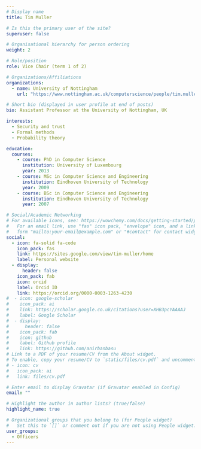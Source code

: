 ```yaml
---
# Display name
title: Tim Muller

# Is this the primary user of the site?
superuser: false

# Organisational hierarchy for person ordering
weight: 2

# Role/position
role: Vice Chair (term 1 of 2)

# Organizations/Affiliations
organizations:
  - name: University of Nottingham
    url: "https://www.nottingham.ac.uk/computerscience/people/tim.muller"

# Short bio (displayed in user profile at end of posts)
bio: Assistant Professor at the University of Nottingham, UK

interests:
  - Security and trust
  - Formal methods
  - Probability theory

education:
  courses:
    - course: PhD in Computer Science
      institution: University of Luxembourg
      year: 2013
    - course: MSc in Computer Science and Engineering
      institution: Eindhoven University of Technology
      year: 2009
    - course: BSc in Computer Science and Engineering
      institution: Eindhoven University of Technology
      year: 2007

# Social/Academic Networking
# For available icons, see: https://wowchemy.com/docs/getting-started/page-builder/#icons
#   For an email link, use "fas" icon pack, "envelope" icon, and a link in the
#   form "mailto:your-email@example.com" or "#contact" for contact widget.
social:
  - icon: fa-solid fa-code
    icon_pack: fas
    link: https://sites.google.com/view/tim-muller/home
    label: Personal website
  - display:
      header: false
    icon_pack: fab
    icon: orcid
    label: Orcid ID
    link: https://orcid.org/0000-0003-1263-4230
#  - icon: google-scholar
#    icon_pack: ai
#    link: https://scholar.google.co.uk/citations?user=XHB3pcYAAAAJ
#    label: Google Scholar
#  - display:
#      header: false
#    icon_pack: fab
#    icon: github
#    label: Github profile
#    link: https://github.com/anirbanbasu
# Link to a PDF of your resume/CV from the About widget.
# To enable, copy your resume/CV to `static/files/cv.pdf` and uncomment the lines below.
# - icon: cv
#   icon_pack: ai
#   link: files/cv.pdf

# Enter email to display Gravatar (if Gravatar enabled in Config)
email: ""

# Highlight the author in author lists? (true/false)
highlight_name: true

# Organizational groups that you belong to (for People widget)
#   Set this to `[]` or comment out if you are not using People widget.
user_groups:
  - Officers
---
```

